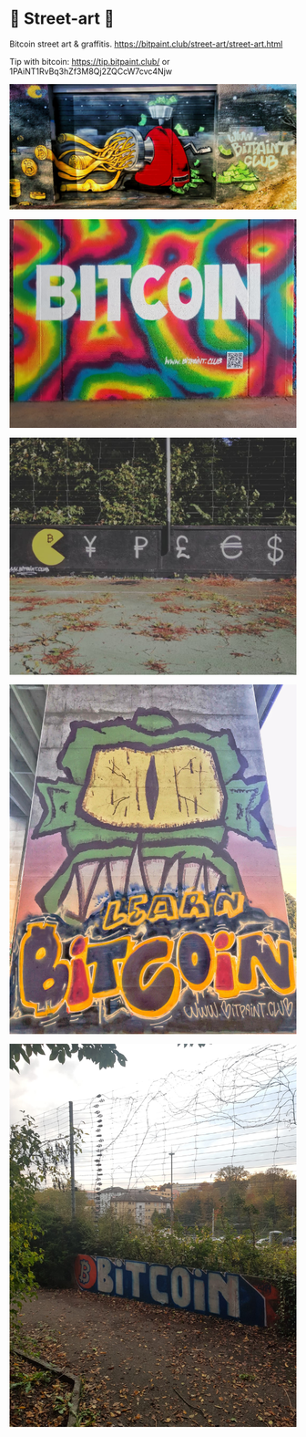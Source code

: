 #  🌇 Street-art 🌇
Bitcoin street art &amp; graffitis.
https://bitpaint.club/street-art/street-art.html


Tip with bitcoin: https://tip.bitpaint.club/  or 1PAiNT1RvBq3hZf3M8Qj2ZQCcW7cvc4Njw


![Image](https://raw.githubusercontent.com/bitpaint/Street-art/master/The%20internet%20machine.jpeg)

![Image](/Bitcoin.jpg)

![Image](Fiatman.jpg)

![Image](/Learn-Bitcoin.jpg)

![Image](/Bitcoin_2.jpg)
